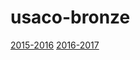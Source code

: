 # usaco-bronze

<a href="https://github.com/tsx358/usaco-bronze/tree/main/2015-2016">2015-2016</a>
<a href="https://github.com/tsx358/usaco-bronze/tree/main/2016-2017">2016-2017</a>
